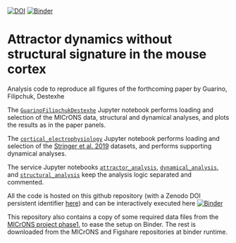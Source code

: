 [![DOI](https://zenodo.org/badge/DOI/10.5281/zenodo.8112490.svg)](https://doi.org/10.5281/zenodo.8112490)
[![Binder](https://mybinder.org/badge_logo.svg)](https://mybinder.org/v2/gh/dguarino/Guarino-Filipchuk-Destexhe/HEAD)

# Attractor dynamics without structural signature in the mouse cortex

Analysis code to reproduce all figures of the forthcoming paper by Guarino, Filipchuk, Destexhe      

The [`GuarinoFilipchukDestexhe`](https://github.com/dguarino/Guarino-Filipchuk-Destexhe/blob/main/GuarinoFilipchukDestexhe.ipynb)  Jupyter notebook performs loading and selection of the MICrONS data, structural and dynamical analyses, and plots the results as in the paper panels.    

The [`cortical_electrophysiology`](https://github.com/dguarino/Guarino-Filipchuk-Destexhe/blob/main/cortical_electrophysiology.ipynb) Jupyter notebook performs loading and selection of the [Stringer et al. 2019](https://www.science.org/doi/10.1126/science.aav7893) datasets, and performs supporting dynamical analyses.

The service Jupyter notebooks [`attractor_analysis`](https://github.com/dguarino/Guarino-Filipchuk-Destexhe/blob/main/attractor_analysis.ipynb), [`dynamical_analysis`](https://github.com/dguarino/Guarino-Filipchuk-Destexhe/blob/main/dynamical_analysis.ipynb), and [`structural_analysis`](https://github.com/dguarino/Guarino-Filipchuk-Destexhe/blob/main/structural_analysis.ipynb) keep the analysis logic separated and commented.

All the code is hosted on this github repository (with a Zenodo DOI persistent identifier [here](https://zenodo.org/badge/latestdoi/498655295)) and can be interactively executed here [![Binder](https://mybinder.org/badge_logo.svg)](https://mybinder.org/v2/gh/dguarino/Guarino-Filipchuk-Destexhe/HEAD)

This repository also contains a copy of some required data files from the [MICrONS project phase1](https://www.microns-explorer.org/phase1), to ease the setup on Binder. The rest is downloaded from the MICrONS and Figshare repositories at binder runtime.
